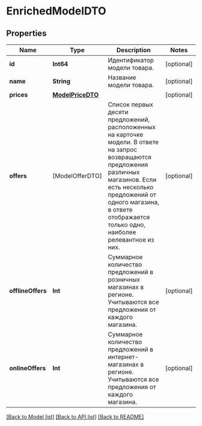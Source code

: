 # EnrichedModelDTO

## Properties
Name | Type | Description | Notes
------------ | ------------- | ------------- | -------------
**id** | **Int64** | Идентификатор модели товара. | [optional] 
**name** | **String** | Название модели товара. | [optional] 
**prices** | [**ModelPriceDTO**](ModelPriceDTO.md) |  | [optional] 
**offers** | [ModelOfferDTO] | Список первых десяти предложений, расположенных на карточке модели.  В ответе на запрос возвращаются предложения различных магазинов. Если есть несколько предложений от одного магазина, в ответе отображается только одно, наиболее релевантное из них.  | [optional] 
**offlineOffers** | **Int** | Суммарное количество предложений в розничных магазинах в регионе. Учитываются все предложения от каждого магазина. | [optional] 
**onlineOffers** | **Int** | Суммарное количество предложений в интернет-магазинах в регионе. Учитываются все предложения от каждого магазина. | [optional] 

[[Back to Model list]](../README.md#documentation-for-models) [[Back to API list]](../README.md#documentation-for-api-endpoints) [[Back to README]](../README.md)


